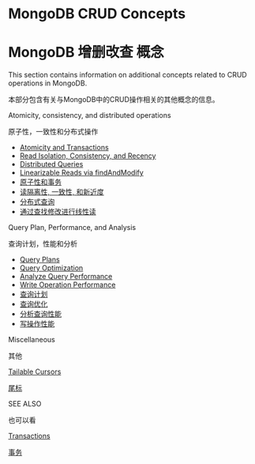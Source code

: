 # MongoDB CRUD Concepts

# MongoDB 增删改查 概念

This section contains information on additional concepts related to CRUD operations in MongoDB.

本部分包含有关与MongoDB中的CRUD操作相关的其他概念的信息。

Atomicity, consistency, and distributed operations

原子性，一致性和分布式操作

- [Atomicity and Transactions](https://docs.mongodb.com/manual/core/write-operations-atomicity/)
- [Read Isolation, Consistency, and Recency](https://docs.mongodb.com/manual/core/read-isolation-consistency-recency/)
- [Distributed Queries](https://docs.mongodb.com/manual/core/distributed-queries/)
- [Linearizable Reads via findAndModify](https://docs.mongodb.com/manual/tutorial/perform-findAndModify-linearizable-reads/)
- [原子性和事务](https://docs.mongodb.com/manual/core/write-operations-atomicity/)
- [读隔离性, 一致性, 和新近度](https://docs.mongodb.com/manual/core/read-isolation-consistency-recency/)
- [分布式查询](https://docs.mongodb.com/manual/core/distributed-queries/)
- [通过查找修改进行线性读](https://docs.mongodb.com/manual/tutorial/perform-findAndModify-linearizable-reads/)

Query Plan, Performance, and Analysis

查询计划，性能和分析

- [Query Plans](https://docs.mongodb.com/manual/core/query-plans/)
- [Query Optimization](https://docs.mongodb.com/manual/core/query-optimization/)
- [Analyze Query Performance](https://docs.mongodb.com/manual/tutorial/analyze-query-plan/)
- [Write Operation Performance](https://docs.mongodb.com/manual/core/write-performance/)
- [查询计划](https://docs.mongodb.com/manual/core/query-plans/)
- [查询优化](https://docs.mongodb.com/manual/core/query-optimization/)
- [分析查询性能](https://docs.mongodb.com/manual/tutorial/analyze-query-plan/)
- [写操作性能](https://docs.mongodb.com/manual/core/write-performance/)

Miscellaneous

其他

[Tailable Cursors](https://docs.mongodb.com/manual/core/tailable-cursors/)

[尾标](https://docs.mongodb.com/manual/core/tailable-cursors/)

SEE ALSO

也可以看

[Transactions](https://docs.mongodb.com/manual/core/transactions/)

[事务](https://docs.mongodb.com/manual/core/transactions/)